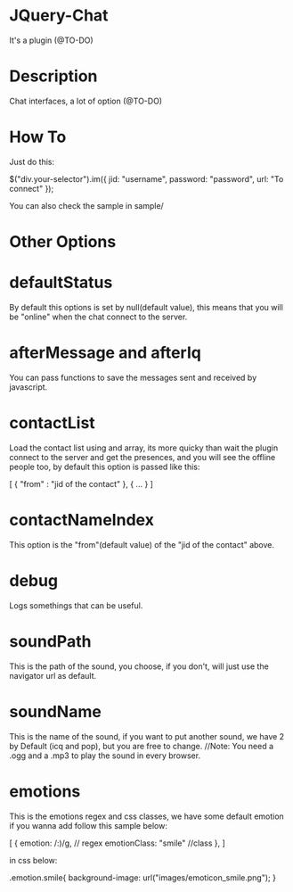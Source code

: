 JQuery-Chat
===========

It's a plugin (@TO-DO)

Description
===========

Chat interfaces, a lot of option (@TO-DO)

How To
===========

Just do this:

$("div.your-selector").im({
  jid: "username",
  password: "password",
  url: "To connect"
});

You can also check the sample in sample/

Other Options
===========

defaultStatus
===========

By default this options is set by null(default value), this means that you will be "online" when the chat connect to the server.

afterMessage and afterIq
===========

You can pass functions to save the messages sent and received by javascript.

contactList
===========

Load the contact list using and array, its more quicky than wait the plugin connect to the server and get the presences, and you will see the offline people too,
by default this option is passed like this: 

[
  {
    "from" : "jid of the contact"
  },
  {
  ...
  }
]

contactNameIndex
===========

This option is the "from"(default value) of the "jid of the contact" above.

debug
===========

Logs somethings that can be useful.

soundPath
===========

This is the path of the sound, you choose, if you don't, will just use the navigator url as default.

soundName
===========

This is the name of the sound, if you want to put another sound, we have 2 by Default (icq and pop), but you are free to change.
//Note: You need a .ogg and a .mp3 to play the sound in every browser.

emotions
===========

This is the emotions regex and css classes, we have some default emotion if you wanna add follow this sample below:

[
  	{
  		emotion: /:\)/g, // regex
  		emotionClass: "smile" //class
  	},
]

in css below:

.emotion.smile{
  background-image: url("images/emoticon_smile.png");
}

